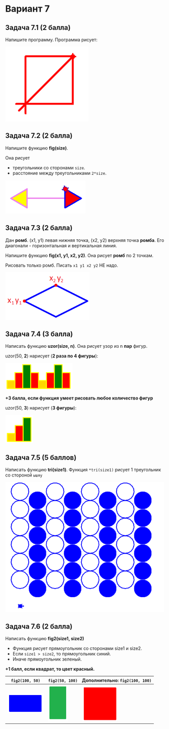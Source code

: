 # Вариант 7

## Задача 7.1 (2 балла)

Напишите программу. Программа рисует:

![img/simple/p7.png](img/simple/p7.png)

## Задача 7.2 (2 балла)

Напишите функцию **fig(size)**. 

Она рисует

* треугольники со сторонами `size`.
* расстояние между треугольниками `2*size`.

![img/simple/pf7.png](img/simple/pf7.png)

## Задача 7.3 (2 балла)

Дан **ромб**. (x1, y1) левая нижняя точка, (x2, y2)  верхняя точка **ромба**. Его диагонали - горизонтальная и вертикальная линия.

Напишите функцию **fig(x1, y1, x2, y2)**. Она рисует **ромб** по 2 точкам. 

Рисовать только ромб. Писать `x1 y1 x2 y2` НЕ надо.

![img/geom/kr11_1.png](img/geom/kr11_1.png)

## Задача 7.4 (3 балла)

Написать функцию **uzor(size, n)**. Она рисует узор из n **пар** фигур.

uzor(50, <b>2</b>) нарисует (**2 раза по 4 фигуры**):

![img/for/t2_7_0.png](img/for/t2_7_0.png)

**+3 балла, если функция умеет рисовать любое количество фигур**

uzor(50, <b>3</b>) нарисует (**3 фигуры**):

![img/for/t2_7_2.png](img/for/t2_7_2.png)

## Задача 7.5 (5 баллов)

Написать функцию **tri(size1)**. Функция `*tri(size1)` рисует 1 треугольник со стороной `ышяу`

![img/for2/grid6.png](img/for2/grid6.png)


## Задача 7.6 (2 балла)

Написать функцию **fig2(size1, size2)**

* Функция рисует прямоугольник со сторонами size1 и size2.
* Если `size1 > size2`, то прямоугольник синий.
* Иначе прямоугольник зеленый.

**+1 балл, если квадрат, то цвет красный.**

| `fig2(100, 50)` | `fig2(50, 100)` | Дополнительно: `fig2(100, 100)` |
|----|----|----|
| ![img/if/if2_6_1.png](img/if/if2_6_1.png) |  ![img/if/if2_6_2.png](img/if/if2_6_2.png)  | ![img/if/if2_6_3.png](img/if/if2_6_3.png) |

